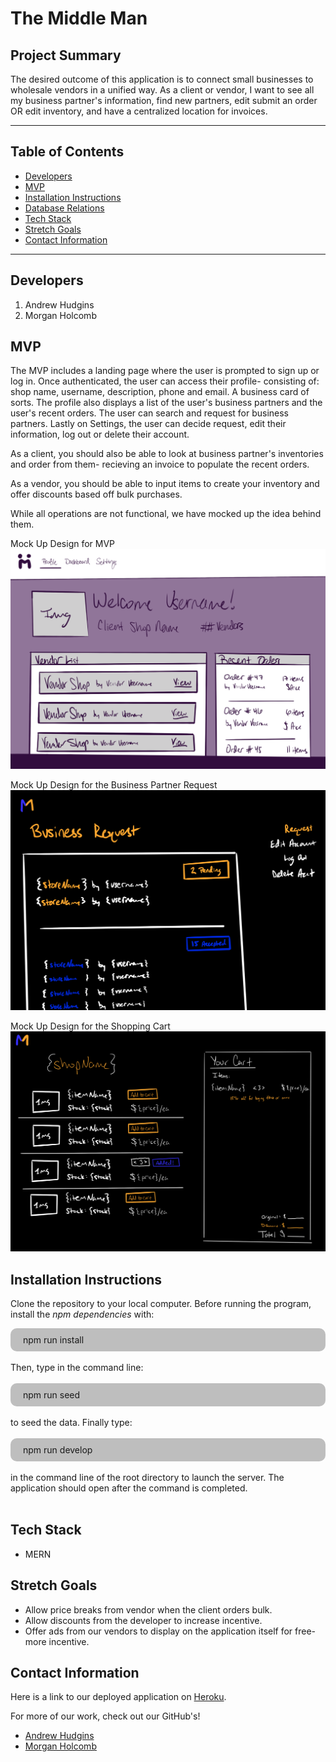 # The Middle Man

## Project Summary

The desired outcome of this application is to connect small businesses to wholesale vendors in a unified way. As a client or vendor, I want to see all my business partner's information, find new partners, edit submit an order OR edit inventory, and have a centralized location for invoices.

---

## Table of Contents

- [Developers](#developers)
- [MVP](#MVP)
- [Installation Instructions](#installation-instructions)
- [Database Relations](#database-relations)
- [Tech Stack](#tech-stack)
- [Stretch Goals](#stretch-goals)
- [Contact Information](#contact-information)

---

## Developers

1. Andrew Hudgins
2. Morgan Holcomb

## MVP

The MVP includes a landing page where the user is prompted to sign up or log in. Once authenticated, the user can access their profile- consisting of: shop name, username, description, phone and email. A business card of sorts. The profile also displays a list of the user's business partners and the user's recent orders. The user can search and request for business partners. Lastly on Settings, the user can decide request, edit their information, log out or delete their account.

As a client, you should also be able to look at business partner's inventories and order from them- recieving an invoice to populate the recent orders.

As a vendor, you should be able to input items to create your inventory and offer discounts based off bulk purchases.

While all operations are not functional, we have mocked up the idea behind them.

Mock Up Design for MVP
![Page Mock Up](./images/MVP.png)

Mock Up Design for the Business Partner Request
![Business Partner Mock Up](./images/request.png)

Mock Up Design for the Shopping Cart
![Client Shopping Mock Up](./images/order.png)

## Installation Instructions

Clone the repository to your local computer. Before running the program, install the _npm dependencies_ with:

<div style="background-color:rgba(0, 0, 0, 0.25); vertical-align: middle; padding:10px 20px; border-radius: 10px">
npm run install
</div>

<br>
 Then, type in the command line:
<br><br>

<div style="background-color:rgba(0, 0, 0, 0.25); vertical-align: middle; padding:10px 20px; border-radius: 10px">
npm run seed
</div>

<br>
to seed the data. Finally type:
<br><br>

<div style="background-color:rgba(0, 0, 0, 0.25); vertical-align: middle; padding:10px 20px; border-radius: 10px">
npm run develop
</div>

<br>
in the command line of the root directory to launch the server. The application should open after the command is completed.
<br><br>

## Tech Stack

- MERN

## Stretch Goals

- Allow price breaks from vendor when the client orders bulk.
- Allow discounts from the developer to increase incentive.
- Offer ads from our vendors to display on the application itself for free- more incentive.

## Contact Information

Here is a link to our deployed application on [Heroku](https://stark-ridge-51286.herokuapp.com/).

For more of our work, check out our GitHub's!

- [Andrew Hudgins](https://github.com/AHudg)
- [Morgan Holcomb](https://github.com/Morgan1317)
